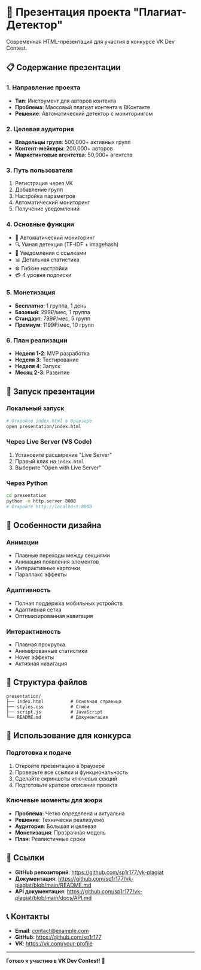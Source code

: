 # 🎯 Презентация проекта "Плагиат-Детектор"

Современная HTML-презентация для участия в конкурсе VK Dev Contest.

## 📋 Содержание презентации

### 1. Направление проекта
- **Тип**: Инструмент для авторов контента
- **Проблема**: Массовый плагиат контента в ВКонтакте
- **Решение**: Автоматический детектор с мониторингом

### 2. Целевая аудитория
- **Владельцы групп**: 500,000+ активных групп
- **Контент-мейкеры**: 200,000+ авторов
- **Маркетинговые агентства**: 50,000+ агентств

### 3. Путь пользователя
1. Регистрация через VK
2. Добавление групп
3. Настройка параметров
4. Автоматический мониторинг
5. Получение уведомлений

### 4. Основные функции
- 🤖 Автоматический мониторинг
- 🔍 Умная детекция (TF-IDF + imagehash)
- 🔔 Уведомления с ссылками
- 📊 Детальная статистика
- ⚙️ Гибкие настройки
- 💳 4 уровня подписки

### 5. Монетизация
- **Бесплатно**: 1 группа, 1 день
- **Базовый**: 299₽/мес, 1 группа
- **Стандарт**: 799₽/мес, 5 групп
- **Премиум**: 1199₽/мес, 10 групп

### 6. План реализации
- **Неделя 1-2**: MVP разработка
- **Неделя 3**: Тестирование
- **Неделя 4**: Запуск
- **Месяц 2-3**: Развитие

## 🚀 Запуск презентации

### Локальный запуск
```bash
# Откройте index.html в браузере
open presentation/index.html
```

### Через Live Server (VS Code)
1. Установите расширение "Live Server"
2. Правый клик на `index.html`
3. Выберите "Open with Live Server"

### Через Python
```bash
cd presentation
python -m http.server 8000
# Откройте http://localhost:8000
```

## 🎨 Особенности дизайна

### Анимации
- Плавные переходы между секциями
- Анимация появления элементов
- Интерактивные карточки
- Параллакс эффекты

### Адаптивность
- Полная поддержка мобильных устройств
- Адаптивная сетка
- Оптимизированная навигация

### Интерактивность
- Плавная прокрутка
- Анимированные статистики
- Hover эффекты
- Активная навигация

## 📱 Структура файлов

```
presentation/
├── index.html          # Основная страница
├── styles.css          # Стили
├── script.js           # JavaScript
└── README.md           # Документация
```

## 🎯 Использование для конкурса

### Подготовка к подаче
1. Откройте презентацию в браузере
2. Проверьте все ссылки и функциональность
3. Сделайте скриншоты ключевых секций
4. Подготовьте краткое описание проекта

### Ключевые моменты для жюри
- **Проблема**: Четко определена и актуальна
- **Решение**: Технически реализуемо
- **Аудитория**: Большая и целевая
- **Монетизация**: Прозрачная модель
- **План**: Реалистичные сроки

## 🔗 Ссылки

- **GitHub репозиторий**: https://github.com/sp1r177/vk-plagiat
- **Документация**: https://github.com/sp1r177/vk-plagiat/blob/main/README.md
- **API документация**: https://github.com/sp1r177/vk-plagiat/blob/main/docs/API.md

## 📞 Контакты

- **Email**: contact@example.com
- **GitHub**: https://github.com/sp1r177
- **VK**: https://vk.com/your-profile

---

**Готово к участию в VK Dev Contest!** 🚀 